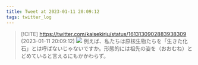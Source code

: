 ```yaml
---
title: Tweet at 2023-01-11 20:09:12
tags: twitter_log
---
```


> [!CITE] https://twitter.com/kaisekiriu/status/1613130902883938309 (2023-01-11 20:09:12)
> ![](https://twitter.com/kaisekiriu/status/1613130902883938309)
> 例えば、私たちは原核生物たちを「生きた化石」とは呼ばないじゃないですか。形態的には祖先の姿を（おおむね）とどめていると言えるにもかかわらず。
